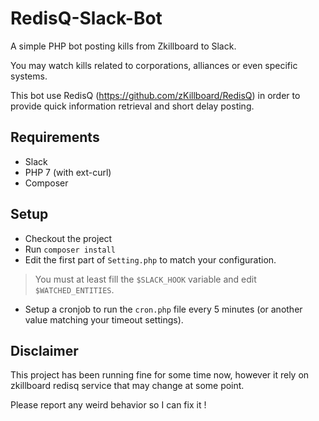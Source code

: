 # RedisQ-Slack-Bot
A simple PHP bot posting kills from Zkillboard to Slack.

You may watch kills related to corporations, alliances or even specific systems.

This bot use RedisQ (https://github.com/zKillboard/RedisQ) in order to provide quick information retrieval and short delay posting.

## Requirements
* Slack
* PHP 7 (with ext-curl)
* Composer

## Setup

* Checkout the project 
* Run `composer install`
* Edit the first part of `Setting.php` to match your configuration.
> You must at least fill the `$SLACK_HOOK` variable and edit `$WATCHED_ENTITIES`.

* Setup a cronjob to run the `cron.php` file every 5 minutes (or another value matching your timeout settings).
 
 ## Disclaimer
 
 This project has been running fine for some time now, however it rely on zkillboard redisq service that may change at some point.
 
 Please report any weird behavior so I can fix it !
